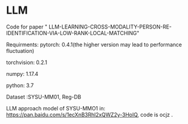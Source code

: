 # LLM
Code for paper " LLM-LEARNING-CROSS-MODALITY-PERSON-RE-IDENTIFICATION-VIA-LOW-RANK-LOCAL-MATCHING"

Requirments:
pytorch: 0.4.1(the higher version may lead to performance fluctuation)

torchvision: 0.2.1

numpy: 1.17.4

python: 3.7

Dataset :SYSU-MM01, Reg-DB

LLM approach model of SYSU-MMO1 in:  https://pan.baidu.com/s/1ecXnB3Rhl2xQWZ2y-3HoIQ, code is ocjz .

